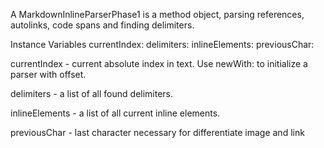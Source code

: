 A MarkdownInlineParserPhase1 is a method object, parsing references, autolinks, code spans and finding delimiters.

Instance Variables
	currentIndex:		<SmallInteger>
	delimiters:			<MarkdownLinkedList>
	inlineElements:	<MarkdownLinkedList>
	previousChar:		<ByteString>

currentIndex
	- current absolute index in text. Use newWith: to initialize a parser with offset.

delimiters
	- a list of all found delimiters.

inlineElements
	- a list of all current inline elements.

previousChar
	- last character necessary for differentiate image and link